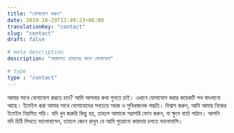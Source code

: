 ```yaml
---
title: "যোগাযোগ করুন"
date: 2019-10-29T13:49:23+06:00
translationKey: "contact"
slug: "contact"
draft: false

# meta description
description: "আরাফাত হাসানের সাথে যোগাযোগ"

# type
type : "contact"
---
```


আমার সাথে যোগাযোগ করতে চান? আমি আপনার কথা শুনতে চাই। এখানে যোগাযোগ করার কয়েকটি পথ বাৎলানো আছে। ইমেইল করা আমার সাথে যোগাযোদের সবচেয়ে সহজ ও সুবিধাজনক পদ্ধতি। বিশ্বাস করুন, আমি আমার নিজের ইমেইল নিয়মিত পড়ি। যদি খুব জরুরি কিছু হয়, তাহলে আমাকে সরাসরি ফোন করুন, বা ক্ষুদে বার্তা পাঠান। আপনি যদি চিঠি লিখতে ভালোবাসেন, তাহলে জেনে রাখুন যে আমি পুরোনো কায়দায় চলতে ভালোবাসি।
